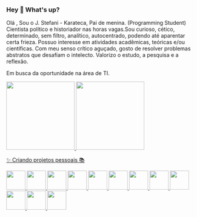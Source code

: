 ### Hey 👋 What's up?

 Olá , Sou o J. Stefani - Karateca, Pai de menina. (Programming Student) Cientista político e historiador nas horas vagas.Sou curioso, cético, determinado, sem filtro, analítico, autocentrado, podendo até aparentar certa frieza. Possuo interesse em atividades acadêmicas, teóricas e/ou científicas. Com meu senso crítico aguçado, gosto de resolver problemas abstratos que desafiam o intelecto. Valorizo o estudo, a pesquisa e a reflexão.

Em busca da oportunidade na área de TI.  <div>
<a href="https://github.com/jotastefani">
<img height="180em" src="https://github-readme-stats.vercel.app/api/top-langs/?username=jotastefani&layout=compact&langs_count=7&theme=dracula"/>
<img height="180em" src="https://github-readme-stats.vercel.app/api?username=jotastefani&show_icons=true&theme=dracula&include_all_commits=true&count_private=true"/> </div>
 
✨ Criando projetos pessoais 📚 
 <div justify-items:"center" display:"flex" align-items:"center">
<img height="50em" src="https://cdn.jsdelivr.net/gh/devicons/devicon/icons/react/react-original.svg" /> 
 <img height="50em" src="https://cdn.jsdelivr.net/gh/devicons/devicon/icons/nodejs/nodejs-original-wordmark.svg" /> 
 <img height="50em" src="https://cdn.jsdelivr.net/gh/devicons/devicon/icons/java/java-original-wordmark.svg" /> 
 <img height="50em" src="https://cdn.jsdelivr.net/gh/devicons/devicon/icons/javascript/javascript-original.svg" /> 
 <img height="50em" src="https://cdn.jsdelivr.net/gh/devicons/devicon/icons/typescript/typescript-original.svg" /> 
 <img height="50em" src="https://cdn.jsdelivr.net/gh/devicons/devicon/icons/html5/html5-original.svg" /> 
 <img height="50em" src="https://cdn.jsdelivr.net/gh/devicons/devicon/icons/css3/css3-original.svg" /> 
 <img height="50em" src="https://cdn.jsdelivr.net/gh/devicons/devicon/icons/tailwindcss/tailwindcss-original-wordmark.svg" /> 
 <img height="50em" src="https://cdn.jsdelivr.net/gh/devicons/devicon/icons/bash/bash-original.svg" /> 
 <img height="50em" src="https://cdn.jsdelivr.net/gh/devicons/devicon/icons/bootstrap/bootstrap-original.svg" /> 
 <img height="50em" src="https://cdn.jsdelivr.net/gh/devicons/devicon/icons/vscode/vscode-original.svg" /> 
 <img height="50em" src="https://cdn.jsdelivr.net/gh/devicons/devicon/icons/github/github-original.svg" /> 
 </div>
          
          
          
          
          
          

           

          



           
          
          
          
